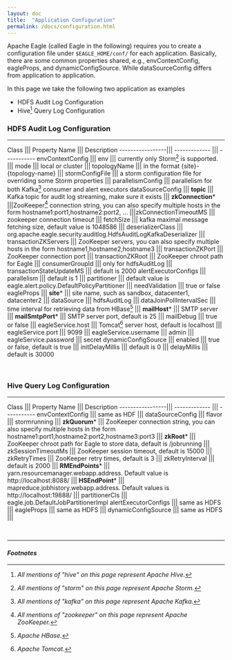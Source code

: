 ```yaml
---
layout: doc
title:  "Application Configuration"
permalink: /docs/configuration.html
---
```


Apache Eagle (called Eagle in the following) requires you to create a configuration file under `$EAGLE_HOME/conf/` for each application. Basically, there are some common properties shared, e.g., envContextConfig, eagleProps, and dynamicConfigSource. While dataSourceConfig differs from application to application.

In this page we take the following two application as examples

* HDFS Audit Log Configuration
* Hive[^HIVE] Query Log Configuration


### HDFS Audit Log Configuration
---

 Class            ||| Property Name    ||| Description
 -----------------||| -------------    ||| -----------
 envContextConfig |||   env            ||| currently only Storm[^STORM] is supported.
                  |||   mode           ||| local or cluster
                  |||   topologyName   ||| in the format {site}-{topology-name}
                  |||   stormConfigFile    ||| a storm configuration file for overriding some Storm properties
                  |||  parallelismConfig   ||| parallelism for both Kafka[^KAFKA] consumer and alert executors
dataSourceConfig  |||  **topic**           ||| Kafka topic for audit log streaming, make sure it exists
                  ||| **zkConnection***    |||ZooKeeper[^ZOOKEEPER] connection string, you can also specify multiple hosts in the form hostname1:port1,hostname2:port2, ...
                  |||zkConnectionTimeoutMS ||| zookeeper connection timeout
                  |||   fetchSize          ||| kafka maximal message fetching size, default value is 1048586
                  |||   deserializerClass  ||| org.apache.eagle.security.auditlog.HdfsAuditLogKafkaDeserializer 
                  ||| transactionZKServers ||| ZooKeeper servers, you can also specify multiple hosts in the form hostname1,hostname2,hostname3
                  ||| transactionZKPort    ||| ZooKeeper connection port
                  |||   transactionZKRoot  ||| ZooKeeper chroot path for Eagle
                  ||| consumerGroupId      ||| only for hdfsAuditLog
                  ||| transactionStateUpdateMS   ||| default is 2000
alertExecutorConfigs ||| parallelism             ||| default is 1
                  |||   partitioner              ||| default value is eagle.alert.policy.DefaultPolicyPartitioner
                  |||   needValidation           ||| true or false
eagleProps        |||   **site***                ||| site name, such as sandbox, datacenter1, datacenter2
                  |||   dataSource               ||| hdfsAuditLog
                  |||   dataJoinPollIntervalSec  ||| time interval for retrieving data from HBase[^HBASE]
                  |||   **mailHost***                 ||| SMTP server
                  |||   **mailSmtpPort***             ||| SMTP server port, default is 25
                  |||   mailDebug                ||| true or false
                  |||   eagleService.host        ||| Tomcat[^TOMCAT] server host, default is localhost
                  |||   eagleService.port        ||| 9099
                  |||   eagleService.username    ||| admin
                  |||   eagleService.password    ||| secret
 dynamicConfigSource ||| enabled                 ||| true or false, default is true
                     |||   initDelayMillis       ||| default is 0
                     |||   delayMillis           ||| default is 30000


<br />

### Hive Query Log Configuration
---

 Class            ||| Property Name           ||| Description
 -----------------||| -------------           ||| -----------
 envContextConfig |||  same as HDF            |||
 dataSourceConfig |||  flavor                 ||| stormrunning
 |||   **zkQuorum***                               ||| ZooKeeper connection string,  you can also specify multiple hosts in the form hostname1:port1,hostname2:port2,hostname3:port3
 |||   **zkRoot***                                 ||| ZooKeeper chroot path for Eagle to store data, default is /jobrunning
 |||   zkSessionTimeoutMs                     ||| ZooKeeper session timeout, default is 15000
 |||   zkRetryTimes                           ||| ZooKeeper retry times, default is 3
 |||   zkRetryInterval                        ||| default is 2000
 |||   **RMEndPoints***                       ||| yarn.resourcemanager.webapp.address. Default value is http://localhost:8088/
 |||   **HSEndPoint***                        ||| mapreduce.jobhistory.webapp.address. Default values is http://localhost:19888/
 |||   partitionerCls                         ||| eagle.job.DefaultJobPartitionerImpl
 alertExecutorConfigs ||| same as HDFS        |||
 eagleProps           ||| same as HDFS        |||
 dynamicConfigSource  ||| same as HDFS        |||

<br />

---

#### *Footnotes*

[^HBASE]:*Apache HBase.*
[^HIVE]:*All mentions of "hive" on this page represent Apache Hive.*
[^KAFKA]:*All mentions of "kafka" on this page represent Apache Kafka.*
[^STORM]:*All mentions of "storm" on this page represent Apache Storm.*
[^TOMCAT]:*Apache Tomcat.*
[^ZOOKEEPER]:*All mentions of "zookeeper" on this page represent Apache ZooKeeper.*
